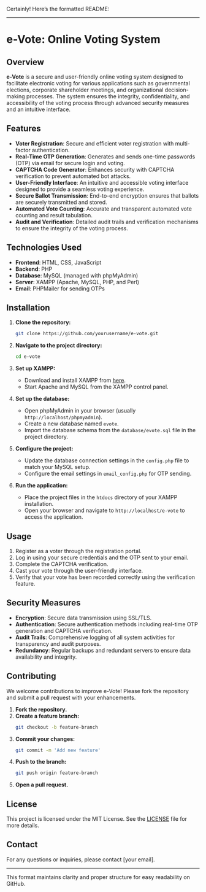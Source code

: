 Certainly! Here’s the formatted README:

---

# e-Vote: Online Voting System

## Overview

**e-Vote** is a secure and user-friendly online voting system designed to facilitate electronic voting for various applications such as governmental elections, corporate shareholder meetings, and organizational decision-making processes. The system ensures the integrity, confidentiality, and accessibility of the voting process through advanced security measures and an intuitive interface.

## Features

- **Voter Registration**: Secure and efficient voter registration with multi-factor authentication.
- **Real-Time OTP Generation**: Generates and sends one-time passwords (OTP) via email for secure login and voting.
- **CAPTCHA Code Generator**: Enhances security with CAPTCHA verification to prevent automated bot attacks.
- **User-Friendly Interface**: An intuitive and accessible voting interface designed to provide a seamless voting experience.
- **Secure Ballot Transmission**: End-to-end encryption ensures that ballots are securely transmitted and stored.
- **Automated Vote Counting**: Accurate and transparent automated vote counting and result tabulation.
- **Audit and Verification**: Detailed audit trails and verification mechanisms to ensure the integrity of the voting process.

## Technologies Used

- **Frontend**: HTML, CSS, JavaScript
- **Backend**: PHP
- **Database**: MySQL (managed with phpMyAdmin)
- **Server**: XAMPP (Apache, MySQL, PHP, and Perl)
- **Email**: PHPMailer for sending OTPs

## Installation

1. **Clone the repository:**
    ```bash
    git clone https://github.com/yourusername/e-vote.git
    ```

2. **Navigate to the project directory:**
    ```bash
    cd e-vote
    ```

3. **Set up XAMPP:**
    - Download and install XAMPP from [here](https://www.apachefriends.org/index.html).
    - Start Apache and MySQL from the XAMPP control panel.

4. **Set up the database:**
    - Open phpMyAdmin in your browser (usually `http://localhost/phpmyadmin`).
    - Create a new database named `evote`.
    - Import the database schema from the `database/evote.sql` file in the project directory.

5. **Configure the project:**
    - Update the database connection settings in the `config.php` file to match your MySQL setup.
    - Configure the email settings in `email_config.php` for OTP sending.

6. **Run the application:**
    - Place the project files in the `htdocs` directory of your XAMPP installation.
    - Open your browser and navigate to `http://localhost/e-vote` to access the application.

## Usage

1. Register as a voter through the registration portal.
2. Log in using your secure credentials and the OTP sent to your email.
3. Complete the CAPTCHA verification.
4. Cast your vote through the user-friendly interface.
5. Verify that your vote has been recorded correctly using the verification feature.

## Security Measures

- **Encryption**: Secure data transmission using SSL/TLS.
- **Authentication**: Secure authentication methods including real-time OTP generation and CAPTCHA verification.
- **Audit Trails**: Comprehensive logging of all system activities for transparency and audit purposes.
- **Redundancy**: Regular backups and redundant servers to ensure data availability and integrity.

## Contributing

We welcome contributions to improve e-Vote! Please fork the repository and submit a pull request with your enhancements.

1. **Fork the repository.**
2. **Create a feature branch:**
    ```bash
    git checkout -b feature-branch
    ```
3. **Commit your changes:**
    ```bash
    git commit -m 'Add new feature'
    ```
4. **Push to the branch:**
    ```bash
    git push origin feature-branch
    ```
5. **Open a pull request.**

## License

This project is licensed under the MIT License. See the [LICENSE](LICENSE) file for more details.

## Contact

For any questions or inquiries, please contact [your email].

---

This format maintains clarity and proper structure for easy readability on GitHub.